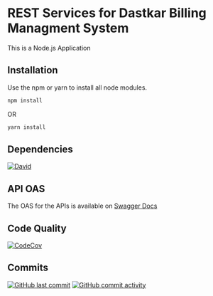 # REST Services for Dastkar Billing Managment System

This is a Node.js Application

## Installation

Use the npm or yarn to install all node modules.

```bash
npm install
```
OR
```bash
yarn install
```

## Dependencies
[![David](https://david-dm.org/ayansasmal/sandboxNode.svg)](https://david-dm.org/ayansasmal/sandboxNode)

## API OAS

The OAS for the APIs is available on [Swagger Docs](http://localhost:8080/api-doc)

## Code Quality
[![CodeCov](https://codecov.io/gh/ayansasmal/sandboxNode/branch/master/graph/badge.svg)](https://codecov.io/gh/ayansasmal/sandboxNode)

## Commits
[![GitHub last commit](https://img.shields.io/github/last-commit/ayansasmal/sandboxNode/master?style=flat)]()
[![GitHub commit activity](https://img.shields.io/github/commit-activity/w/ayansasmal/sandboxNode)]()

